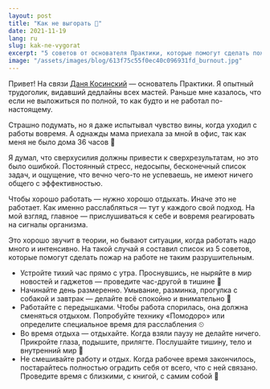 ```yaml
---
layout: post
title: "Как не выгорать 🧯"
date: 2021-11-19
lang: ru
slug: kak-ne-vygorat
excerpt: "5 советов от основателя Практики, которые помогут сделать пожар на работе не таким разрушительным."
image: "/assets/images/blog/613f75c55f0ec40c096931fd_burnout.jpg"
---
```


Привет! На связи [Даня Косинский](http://facebook.com/kosinsky) — основатель Практики. Я опытный трудоголик, видавший дедлайны всех мастей. Раньше мне казалось, что если не выложиться по полной, то как будто и не работал по-настоящему.

Страшно подумать, но я даже испытывал чувство вины, когда уходил с работы вовремя. А однажды мама приехала за мной в офис, так как меня не было дома 36 часов 😬

Я думал, что сверхусилия должны привести к сверхрезультатам, но это было ошибкой. Постоянный стресс, недосыпы, бесконечный список задач, и ощущение, что вечно чего-то не успеваешь, не имеют ничего общего с эффективностью.

Чтобы хорошо работать — нужно хорошо отдыхать. Иначе это не работает. Как именно расслабляться — тут у каждого свой подход. На мой взгляд, главное — прислушиваться к себе и вовремя реагировать на сигналы организма.

Это хорошо звучит в теории, но бывают ситуации, когда работать надо много и интенсивно. На такой случай я составил список из 5 советов, которые помогут сделать пожар на работе не таким разрушительным.

- Устройте тихий час прямо с утра. Проснувшись, не ныряйте в мир новостей и гаджетов — проведите час-другой в тишине 🤫
- Начинайте день размеренно. Умывание, разминка, прогулка с собакой и завтрак — делайте всё спокойно и внимательно 🐌
- Работайте с передышками. Чтобы работа спорилась, она должна сменяться отдыхом. Попробуйте технику «Помодоро» или определите специальное время для расслабления ⏲
- Во время отдыха — отдыхайте. Когда взяли паузу не делайте ничего. Прикройте глаза, подышите, прилягте. Послушайте тишину, тело и внутренний мир 📵
- Не смешивайте работу и отдых. Когда рабочее время закончилось, постарайтесь полностью оградить себя от всего, что с ней связано. Проведите время с близкими, с книгой, с самим собой 🙏